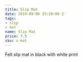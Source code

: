 ```yaml
---
title: Slip Mat
date: 2019-09-06 15:29:00 Z
tags:
- slip
- mat
name: Slip Mat
price: 7.5
sku: s-mat
---
```


Felt slip mat in black with white print